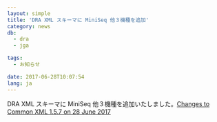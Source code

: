 ```yaml
---
layout: simple
title: 'DRA XML スキーマに MiniSeq 他３機種を追加'
category: news
db:
  - dra
  - jga

tags:
  - お知らせ

date: 2017-06-28T10:07:54
lang: ja
---
```


<p>DRA XML スキーマに MiniSeq 他３機種を追加いたしました。<a href="https://github.com/ddbj/pub/">Changes to Common XML 1.5.7 on 28 June 2017</a></p>

